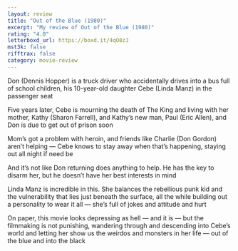```yaml
---
layout: review
title: "Out of the Blue (1980)"
excerpt: "My review of Out of the Blue (1980)"
rating: "4.0"
letterboxd_url: https://boxd.it/4qO8zJ
mst3k: false
rifftrax: false
category: movie-review
---
```


Don (Dennis Hopper) is a truck driver who accidentally drives into a bus full of school children, his 10-year-old daughter Cebe (Linda Manz) in the passenger seat

Five years later, Cebe is mourning the death of The King and living with her mother, Kathy (Sharon Farrell), and Kathy’s new man, Paul (Eric Allen), and Don is due to get out of prison soon

Mom’s got a problem with heroin, and friends like Charlie (Don Gordon) aren’t helping — Cebe knows to stay away when that’s happening, staying out all night if need be

And it’s not like Don returning does anything to help. He has the key to disarm her, but he doesn’t have her best interests in mind

Linda Manz is incredible in this. She balances the rebellious punk kid and the vulnerability that lies just beneath the surface, all the while building out a personality to wear it all — she’s full of jokes and attitude and hurt

On paper, this movie looks depressing as hell — and it is — but the filmmaking is not punishing, wandering through and descending into Cebe’s world and letting her show us the weirdos and monsters in her life — out of the blue and into the black
